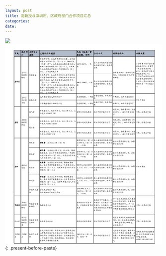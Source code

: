 ```yaml
---
layout: post
title: 高新投与深圳市、区政府部门合作项目汇总
categories:
date:
---
```


![](blob:https://app.cloudcannon.com/df2e95de-a98c-4404-9507-e140df99c72d)![](/uploads/高新投与市区政策合作项目汇总-2018-09-页面-2-1.jpg)
{: .present-before-paste}